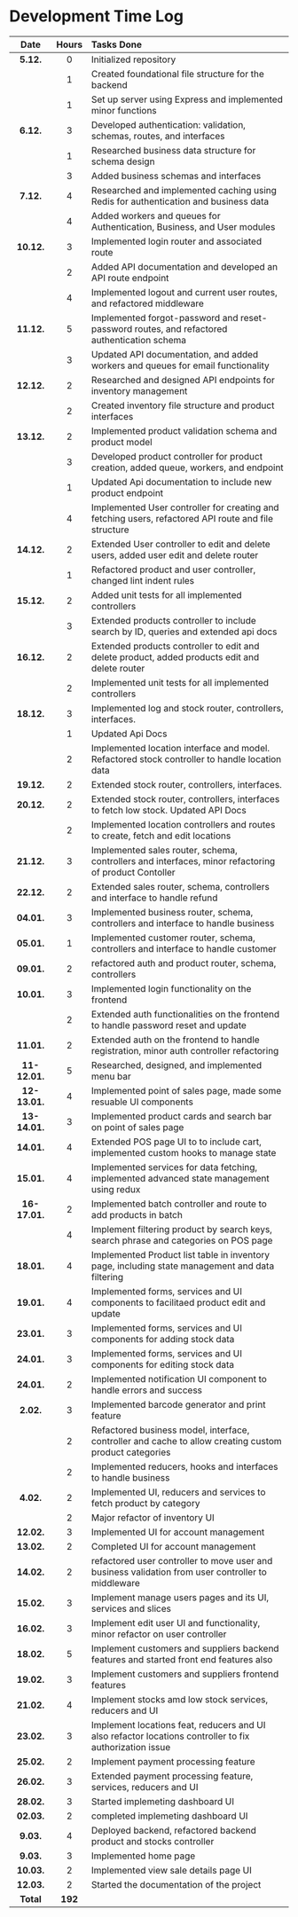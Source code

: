 # **Development Time Log**

| **Date** | **Hours** | **Tasks Done** |
|:--------:|:---------:|:---------------|
| **5.12.** | 0 | Initialized repository |
|           | 1 | Created foundational file structure for the backend |
|           | 1 | Set up server using Express and implemented minor functions |
| **6.12.** | 3 | Developed authentication: validation, schemas, routes, and interfaces |
|           | 1 | Researched business data structure for schema design |
|           | 3 | Added business schemas and interfaces |
| **7.12.** | 4 | Researched and implemented caching using Redis for authentication and business data |
|           | 4 | Added workers and queues for Authentication, Business, and User modules |
| **10.12.** | 3 | Implemented login router and associated route |
|            | 2 | Added API documentation and developed an API route endpoint |
|            | 4 | Implemented logout and current user routes, and refactored middleware |
| **11.12.** | 5 | Implemented forgot-password and reset-password routes, and refactored authentication schema |
|            | 3 | Updated API documentation, and added workers and queues for email functionality |
| **12.12.** | 2 | Researched and designed API endpoints for inventory management |
|            | 2 | Created inventory file structure and product interfaces |
| **13.12.** | 2 | Implemented product validation schema and product model |
|            | 3 | Developed product controller for product creation, added queue, workers, and endpoint |
|             | 1 | Updated Api documentation to include new product endpoint |
|             | 4 | Implemented User controller for creating and fetching users, refactored API route and file structure|
| **14.12.**  | 2  | Extended User controller to edit and delete users, added user edit and delete router |
|             | 1 | Refactored product and user controller, changed lint indent rules |
| **15.12.** | 2 | Added unit tests for all implemented controllers |
|             | 3 | Extended products controller to include search by ID, queries and extended api docs |
| **16.12.**  | 2  | Extended products controller to edit and delete product, added products edit and delete router |
|             | 2  | Implemented unit tests for all implemented controllers |
| **18.12.**  | 3  | Implemented log and stock router, controllers, interfaces. |
|             | 1  | Updated Api Docs |
|             | 2  | Implemented location interface and model. Refactored stock controller to handle location data |
| **19.12.**  | 2  | Extended stock router, controllers, interfaces.|
| **20.12.**  | 2  | Extended stock router, controllers, interfaces to fetch low stock. Updated API Docs|
|             | 2  | Implemented location controllers and routes to create, fetch and edit locations|
| **21.12.**  | 3  | Implemented sales router, schema, controllers and interfaces, minor refactoring of product Contoller|
| **22.12.**  | 2  | Extended sales router, schema, controllers and interface to handle refund |
| **04.01.**  | 3  | Implemented business router, schema, controllers and interface to handle business |
| **05.01.**  | 1  | Implemented customer router, schema, controllers and interface to handle customer |
| **09.01.** | 2  | refactored auth and product router, schema, controllers  |
| **10.01.**  | 3  | Implemented login functionality on the frontend |
|   | 2  | Extended auth functionalities on the frontend to handle password reset and update |
|  **11.01.** | 2  | Extended auth on the frontend to handle registration, minor auth controller refactoring |
|  **11-12.01.** | 5 | Researched, designed, and implemented menu bar |
|  **12-13.01.** | 4 | Implemented point of sales page, made some resuable UI components |
|  **13-14.01.** | 3 | Implemented product cards and search bar on point of sales page |
|  **14.01.** | 4 | Extended POS page UI to to include cart, implemented custom hooks to manage state |
|  **15.01.** | 4 | Implemented services for data fetching, implemented advanced state management using redux |
|  **16-17.01.** | 2 | Implemented batch controller and route to add products in batch |
|   | 4  | Implement filtering product by search keys, search phrase and categories on POS page |
| **18.01.**  | 4 | Implemented Product list table in inventory page, including state management and data filtering |
| **19.01.**  | 4 | Implemented forms, services and UI components to facilitaed product edit and update |
| **23.01.**  | 3 | Implemented forms, services and UI components for adding stock data |
| **24.01.**  | 3 | Implemented forms, services and UI components for editing stock data |
| **24.01.**  | 2 | Implemented notification UI component to handle errors and success |
| **2.02.**  | 3 | Implemented barcode generator and print feature |
|  | 2 | Refactored business model, interface, controller and cache to allow creating custom product categories |
|  | 2 |  Implemented reducers, hooks and interfaces to handle business  |
| **4.02.**  | 2 | Implemented UI, reducers and services to fetch product by category |
|  | 2 |  Major refactor of inventory UI  |
| **12.02.**  | 3 | Implemented UI for account management |
| **13.02.**  | 2 | Completed UI for account management |
| **14.02.**  | 2 | refactored user controller to move user and business validation from user controller to middleware |
| **15.02.**  | 3 | Implement manage users pages and its UI, services and slices|
| **16.02.**  | 3 | Implement edit user UI and functionality, minor refactor on user controller|
| **18.02.**  | 5 | Implement customers and suppliers backend features and started front end features also |
| **19.02.**  | 3 | Implement customers and suppliers frontend features  |
| **21.02.**  | 4 |  Implement stocks amd low stock services, reducers and UI |
| **23.02.**  | 3 |  Implement locations feat, reducers and UI also refactor locations controller to fix authorization issue |
| **25.02.**  | 2 |  Implement payment processing feature |
| **26.02.**  | 3 |  Extended payment processing feature, services, reducers and UI |
| **28.02.**  | 3 |  Started implemeting dashboard UI |
| **02.03.**  | 2 |  completed implemeting dashboard UI |
| **9.03.**  | 4 |  Deployed backend, refactored backend product and stocks controller |
| **9.03.**  | 3 |  Implemented home page |
| **10.03.**  | 2 |  Implemented view sale details page UI |
| **12.03.**  | 2 | Started the documentation of the project|
| **Total**  | **192** | |



